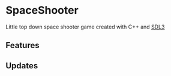 # SpaceShooter

Little top down space shooter game created with C++ and [SDL3](https://wiki.libsdl.org/SDL3/FrontPage)

## Features

## Updates
